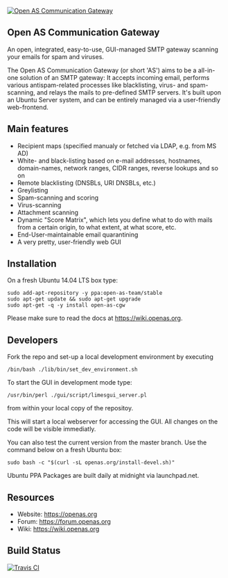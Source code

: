 [![Open AS Communication Gateway](https://openas.org/assets/img/logo.png)](https://openas.org) 
## Open AS Communication Gateway

An open, integrated, easy-to-use, GUI-managed SMTP gateway scanning your emails for spam and viruses.

The Open AS Communication Gateway (or short 'AS') aims to be a all-in-one solution of an SMTP gateway: It accepts incoming email, performs various antispam-related processes like blacklisting, virus- and spam-scanning, and relays the mails to pre-defined SMTP servers. It's built upon an Ubuntu Server system, and can be entirely managed via a user-friendly web-frontend.

Main features
----------------------------------------

 * Recipient maps (specified manualy or fetched via LDAP, e.g. from MS AD)
 * White- and black-listing based on e-mail addresses, hostnames, domain-names, network ranges, CIDR ranges, reverse lookups and so on
 * Remote blacklisting (DNSBLs, URI DNSBLs, etc.)
 * Greylisting
 * Spam-scanning and scoring
 * Virus-scanning
 * Attachment scanning
 * Dynamic "Score Matrix", which lets you define what to do with mails from a certain origin, to what extent, at what score, etc.
 * End-User-maintainable email quarantining
 * A very pretty, user-friendly web GUI

Installation
----------------------------------------

On a fresh Ubuntu 14.04 LTS box type:

	sudo add-apt-repository -y ppa:open-as-team/stable
	sudo apt-get update && sudo apt-get upgrade
	sudo apt-get -q -y install open-as-cgw

Please make sure to read the docs at https://wiki.openas.org.

Developers
----------------------------------------

Fork the repo and set-up a local development environment by executing

	/bin/bash ./lib/bin/set_dev_environment.sh

To start the GUI in development mode type:

	/usr/bin/perl ./gui/script/limesgui_server.pl

from within your local copy of the repositoy.

This will start a local webserver for accessing the GUI.
All changes on the code will be visible immediatly.


You can also test the current version from the master branch.
Use the command below on a fresh Ubuntu box:

	sudo bash -c "$(curl -sL openas.org/install-devel.sh)"

Ubuntu PPA Packages are built daily at midnight via launchpad.net.

Resources
----------------------------------------
* Website: https://openas.org
* Forum:   https://forum.openas.org
* Wiki:    https://wiki.openas.org

Build Status
----------------------------------------

[![Travis CI](https://travis-ci.org/open-as-team/open-as-cgw.svg?branch=master)](https://travis-ci.org/open-as-team/open-as-cgw)


